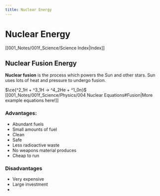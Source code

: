 ```yaml
---
title: Nuclear Energy
---
```

# Nuclear Energy
[[001_Notes/001f_Science/Science Index|Index]]

## Nuclear Fusion Energy
**Nuclear fusion** is the process which powers the Sun and other stars.
Sun uses lots of heat and pressure to undergo fusion.

$\ce{^2_1H + ^3_1H -> ^4_2He + ^1_0n}$
[[001_Notes/001f_Science/Physics/004 Nuclear Equations#Fusion|More example equations here!]]


### Advantages:
- Abundant fuels
- Small amounts of fuel
- Clean
- Safe
- Less radioactive waste
- No weapons material produces
- Cheap to run

### Disadvantages
- Very expensive
- Large investment
- 


